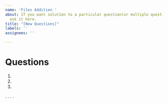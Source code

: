 ```yaml
---
name: 'Files Addition '
about: If you want solution to a particular question(or multiple questions), you can
  ask it here.
title: "[New Questions]"
labels: ''
assignees: ''

---
```


# Questions
1.
2.
3.
.
.
.
.
